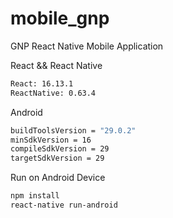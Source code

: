 # mobile_gnp
GNP React Native Mobile Application

React && React Native
```bash
React: 16.13.1
ReactNative: 0.63.4
```

Android
```bash
buildToolsVersion = "29.0.2"
minSdkVersion = 16
compileSdkVersion = 29
targetSdkVersion = 29
```

Run on Android Device
```bash
npm install
react-native run-android
```
